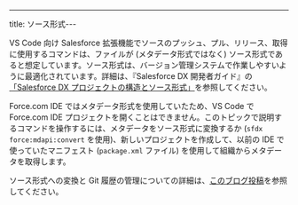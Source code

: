 ---
title: ソース形式---

VS Code 向け Salesforce 拡張機能でソースのプッシュ、プル、リリース、取得に使用するコマンドは、ファイルが \(メタデータ形式ではなく\) ソース形式であると想定しています。ソース形式は、バージョン管理システムで作業しやすいように最適化されています。詳細は、『Salesforce DX 開発者ガイド』の[「Salesforce DX プロジェクトの構造とソース形式」](https://developer.salesforce.com/docs/atlas.en-us.sfdx_dev.meta/sfdx_dev/sfdx_dev_source_file_format.htm)を参照してください。

Force.com IDE ではメタデータ形式を使用していたため、VS Code で Force.com IDE プロジェクトを開くことはできません。このトピックで説明するコマンドを操作するには、メタデータをソース形式に変換するか \(`sfdx force:mdapi:convert` を使用\)、新しいプロジェクトを作成して、以前の IDE で使っていたマニフェスト \(`package.xml` ファイル\) を使用して組織からメタデータを取得します。

ソース形式への変換と Git 履歴の管理についての詳細は、[このブログ投稿](https://ntotten.com/2018/05/11/convert-metadata-to-source-format-while-maintain-git-history/)を参照してください。
